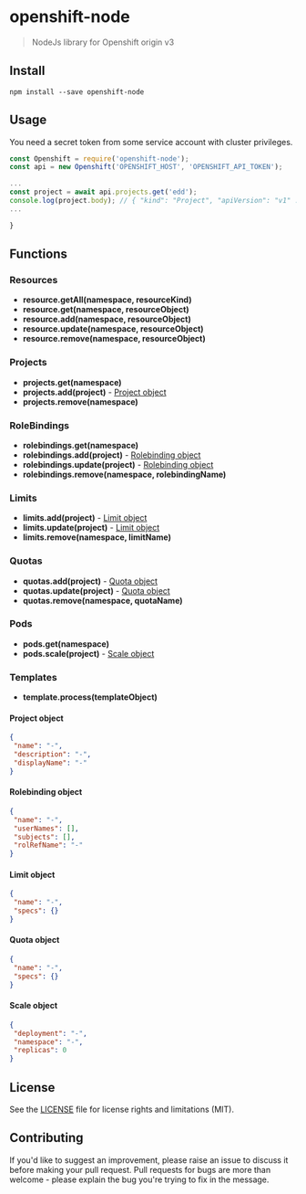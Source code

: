 # openshift-node
> NodeJs library for Openshift origin v3


## Install

```
npm install --save openshift-node
```

## Usage

You need a secret token from some service account with cluster privileges.

```javascript
const Openshift = require('openshift-node');
const api = new Openshift('OPENSHIFT_HOST', 'OPENSHIFT_API_TOKEN');

...
const project = await api.projects.get('edd');
console.log(project.body); // { "kind": "Project", "apiVersion": "v1" ... }
...

}
```

## Functions 

### Resources 
- **resource.getAll(namespace, resourceKind)**
- **resource.get(namespace, resourceObject)**
- **resource.add(namespace, resourceObject)**
- **resource.update(namespace, resourceObject)**
- **resource.remove(namespace, resourceObject)** 

### Projects
- **projects.get(namespace)**
- **projects.add(project)** - [Project object](#project-object)
- **projects.remove(namespace)** 

### RoleBindings
- **rolebindings.get(namespace)**
- **rolebindings.add(project)** - [Rolebinding object](#rolebinding-object)
- **rolebindings.update(project)** - [Rolebinding object](#rolebinding-object)
- **rolebindings.remove(namespace, rolebindingName)** 

### Limits
- **limits.add(project)** - [Limit object](#limit-object)
- **limits.update(project)** - [Limit object](#limit-object)
- **limits.remove(namespace, limitName)** 

### Quotas
- **quotas.add(project)** - [Quota object](#quota-object)
- **quotas.update(project)** - [Quota object](#quota-object)
- **quotas.remove(namespace, quotaName)** 

### Pods
- **pods.get(namespace)**
- **pods.scale(project)** - [Scale object](#scale-object)

### Templates
- **template.process(templateObject)**

#### Project object
```JSON
{
 "name": "-",
 "description": "-",
 "displayName": "-"
}
```

#### Rolebinding object
```JSON
{
 "name": "-",
 "userNames": [],
 "subjects": [],
 "rolRefName": "-"
}
```

#### Limit object
```JSON
{
 "name": "-",
 "specs": {}
}
```

#### Quota object
```JSON
{
 "name": "-",
 "specs": {}
}
```

#### Scale object
```JSON
{
 "deployment": "-",
 "namespace": "-",
 "replicas": 0
}
```

## License

See the [LICENSE](https://github.com/eddsuarez/node-openshift/blob/master/LICENSE) file for license rights and limitations (MIT).

Contributing
------------

If you'd like to suggest an improvement, please raise an issue to discuss it before making your pull request.
Pull requests for bugs are more than welcome - please explain the bug you're trying to fix in the message.

